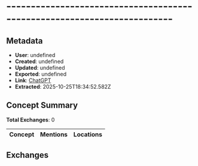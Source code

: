 # ------------------------------------------------------------------------

## Metadata

- **User**: undefined
- **Created**: undefined
- **Updated**: undefined
- **Exported**: undefined
- **Link**: [ChatGPT](undefined)
- **Extracted**: 2025-10-25T18:34:52.582Z

## Concept Summary

**Total Exchanges**: 0

| Concept | Mentions | Locations |
|---------|----------|----------|

## Exchanges

